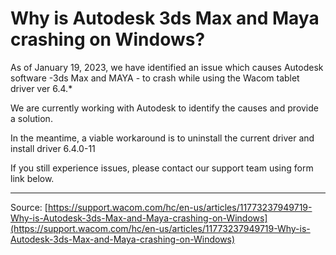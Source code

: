 # Why is Autodesk 3ds Max and Maya crashing on Windows?

As of January 19, 2023, we have identified an issue which causes Autodesk software -3ds Max and MAYA - to crash while using the Wacom tablet driver ver 6.4.*


We are currently working with Autodesk to identify the causes and provide a solution. 


In the meantime, a viable workaround is to uninstall the current driver and install driver 6.4.0-11



If you still experience issues, please contact our support team using form link below.

---
Source: [https://support.wacom.com/hc/en-us/articles/11773237949719-Why-is-Autodesk-3ds-Max-and-Maya-crashing-on-Windows](https://support.wacom.com/hc/en-us/articles/11773237949719-Why-is-Autodesk-3ds-Max-and-Maya-crashing-on-Windows)
